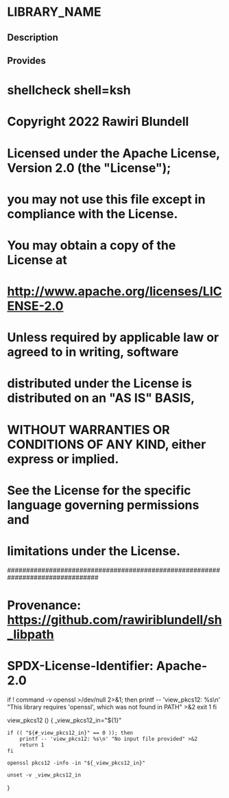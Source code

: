 # LIBRARY_NAME

## Description

## Provides
# shellcheck shell=ksh

# Copyright 2022 Rawiri Blundell
#
# Licensed under the Apache License, Version 2.0 (the "License");
# you may not use this file except in compliance with the License.
# You may obtain a copy of the License at
#
#     http://www.apache.org/licenses/LICENSE-2.0
#
# Unless required by applicable law or agreed to in writing, software
# distributed under the License is distributed on an "AS IS" BASIS,
# WITHOUT WARRANTIES OR CONDITIONS OF ANY KIND, either express or implied.
# See the License for the specific language governing permissions and
# limitations under the License.
################################################################################
# Provenance: https://github.com/rawiriblundell/sh_libpath
# SPDX-License-Identifier: Apache-2.0

if ! command -v openssl >/dev/null 2>&1; then
    printf -- 'view_pkcs12: %s\n' "This library requires 'openssl', which was not found in PATH" >&2
    exit 1
fi

view_pkcs12 () {
    _view_pkcs12_in="${1}"

    if (( "${#_view_pkcs12_in}" == 0 )); then
        printf -- 'view_pkcs12: %s\n' "No input file provided" >&2
        return 1
    fi

    openssl pkcs12 -info -in "${_view_pkcs12_in}"

    unset -v _view_pkcs12_in
}
